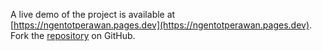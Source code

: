 A live demo of the project is available at [https://ngentotperawan.pages.dev](https://ngentotperawan.pages.dev).
Fork the [repository](https://github.com/nangtoferia/bokephd) on GitHub.